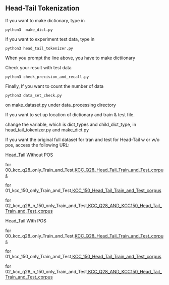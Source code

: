 ## Head-Tail Tokenization 


If you want to make dictionary, type in 

```
python3  make_dict.py
```

If you want to experiment test data, type in 

```
python3 head_tail_tokenizer.py
```

When you prompt the line above, you have to make dictiionary 


Check your result with test data

```
python3 check_precision_and_recall.py
```


Finally, If you want to count the number of data 


```
python3 data_set_check.py
```

on make_dataset.py under data_processing directory 


If you want to set up location of dictionary and train & test file. 

change the variable, which is dict_types and child_dict_type, in head_tail_tokenizer.py and make_dict.py 

If you want the original full dataset for tran and test for Head-Tail w or w/o pos, access the following URL:

Head_Tail Without POS 
  
  for 00_kcc_q28_only_Train_and_Test,[KCC_Q28_Head_Tail_Train_and_Test_corpus](https://drive.google.com/file/d/1EazZ1Ucn0y7Mg4ZKA6-4rtfgBVtXgjPw/view?usp=sharing)

  for 01_kcc_150_only_Train_and_Test,[KCC_150_Head_Tail_Train_and_Test_corpus](https://drive.google.com/file/d/1DHY-FXWKffquE6NsvzIGmi2VWEASoPPs/view?usp=sharing)
  
  for 02_kcc_q28_n_150_only_Train_and_Test,[KCC_Q28_AND_KCC150_Head_Tail_Train_and_Test_corpus](https://drive.google.com/file/d/1JVee3VOg7P7sXpvQDMma_G_D1xfLi-5v/view?usp=sharing)


Head_Tail With POS 
  
  for 00_kcc_q28_only_Train_and_Test,[KCC_Q28_Head_Tail_Train_and_Test_corpus](https://drive.google.com/file/d/1unJox73bQB72hfoiZi5nbvQ3LX4VpZub/view?usp=sharing)

  for 01_kcc_150_only_Train_and_Test,[KCC_150_Head_Tail_Train_and_Test_corpus](https://drive.google.com/file/d/1Arf2-jgTnhHC0JPaU7mz-FODsjP4CdgA/view?usp=sharing)
  
  for 02_kcc_q28_n_150_only_Train_and_Test,[KCC_Q28_AND_KCC150_Head_Tail_Train_and_Test_corpus](https://drive.google.com/file/d/12DTGoqQWsosRXeWjicQgn9t-wnWdg6t4/view?usp=sharing)
